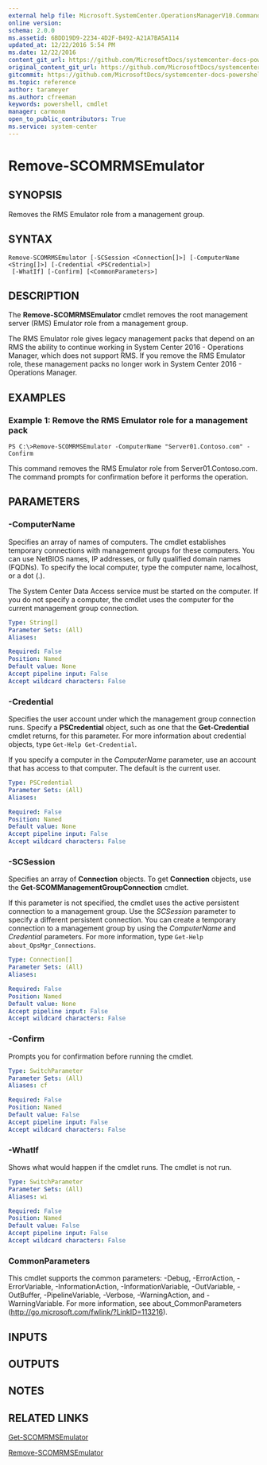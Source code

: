 ```yaml
---
external help file: Microsoft.SystemCenter.OperationsManagerV10.Commands.dll-Help.xml
online version: 
schema: 2.0.0
ms.assetid: 6BDD19D9-2234-4D2F-B492-A21A7BA5A114
updated_at: 12/22/2016 5:54 PM
ms.date: 12/22/2016
content_git_url: https://github.com/MicrosoftDocs/systemcenter-docs-powershell/blob/live/systemcenter-cmdlets/SystemCenter2016/OperationsManager/vlatest/Remove-SCOMRMSEmulator.md
original_content_git_url: https://github.com/MicrosoftDocs/systemcenter-docs-powershell/blob/live/systemcenter-cmdlets/SystemCenter2016/OperationsManager/vlatest/Remove-SCOMRMSEmulator.md
gitcommit: https://github.com/MicrosoftDocs/systemcenter-docs-powershell/blob/17c3a51bd892aad46c731d9f381f0704b4815004/systemcenter-cmdlets/SystemCenter2016/OperationsManager/vlatest/Remove-SCOMRMSEmulator.md
ms.topic: reference
author: tarameyer
ms.author: cfreeman
keywords: powershell, cmdlet
manager: carmonm
open_to_public_contributors: True
ms.service: system-center
---
```


# Remove-SCOMRMSEmulator

## SYNOPSIS
Removes the RMS Emulator role from a management group.

## SYNTAX

```
Remove-SCOMRMSEmulator [-SCSession <Connection[]>] [-ComputerName <String[]>] [-Credential <PSCredential>]
 [-WhatIf] [-Confirm] [<CommonParameters>]
```

## DESCRIPTION
The **Remove-SCOMRMSEmulator** cmdlet removes the root management server (RMS) Emulator role from a management group.

The RMS Emulator role gives legacy management packs that depend on an RMS the ability to continue working in System Center 2016 - Operations Manager, which does not support RMS.
If you remove the RMS Emulator role, these management packs no longer work in System Center 2016 - Operations Manager.

## EXAMPLES

### Example 1: Remove the RMS Emulator role for a management pack
```
PS C:\>Remove-SCOMRMSEmulator -ComputerName "Server01.Contoso.com" -Confirm
```

This command removes the RMS Emulator role from Server01.Contoso.com.
The command prompts for confirmation before it performs the operation.

## PARAMETERS

### -ComputerName
Specifies an array of names of computers.
The cmdlet establishes temporary connections with management groups for these computers.
You can use NetBIOS names, IP addresses, or fully qualified domain names (FQDNs).
To specify the local computer, type the computer name, localhost, or a dot (.).

The System Center Data Access service must be started on the computer.
If you do not specify a computer, the cmdlet uses the computer for the current management group connection.

```yaml
Type: String[]
Parameter Sets: (All)
Aliases: 

Required: False
Position: Named
Default value: None
Accept pipeline input: False
Accept wildcard characters: False
```

### -Credential
Specifies the user account under which the management group connection runs.
Specify a **PSCredential** object, such as one that the **Get-Credential** cmdlet returns, for this parameter.
For more information about credential objects, type `Get-Help Get-Credential`.

If you specify a computer in the *ComputerName* parameter, use an account that has access to that computer.
The default is the current user.

```yaml
Type: PSCredential
Parameter Sets: (All)
Aliases: 

Required: False
Position: Named
Default value: None
Accept pipeline input: False
Accept wildcard characters: False
```

### -SCSession
Specifies an array of **Connection** objects.
To get **Connection** objects, use the **Get-SCOMManagementGroupConnection** cmdlet.

If this parameter is not specified, the cmdlet uses the active persistent connection to a management group.
Use the *SCSession* parameter to specify a different persistent connection.
You can create a temporary connection to a management group by using the *ComputerName* and *Credential* parameters.
For more information, type `Get-Help about_OpsMgr_Connections`.

```yaml
Type: Connection[]
Parameter Sets: (All)
Aliases: 

Required: False
Position: Named
Default value: None
Accept pipeline input: False
Accept wildcard characters: False
```

### -Confirm
Prompts you for confirmation before running the cmdlet.

```yaml
Type: SwitchParameter
Parameter Sets: (All)
Aliases: cf

Required: False
Position: Named
Default value: False
Accept pipeline input: False
Accept wildcard characters: False
```

### -WhatIf
Shows what would happen if the cmdlet runs.
The cmdlet is not run.

```yaml
Type: SwitchParameter
Parameter Sets: (All)
Aliases: wi

Required: False
Position: Named
Default value: False
Accept pipeline input: False
Accept wildcard characters: False
```

### CommonParameters
This cmdlet supports the common parameters: -Debug, -ErrorAction, -ErrorVariable, -InformationAction, -InformationVariable, -OutVariable, -OutBuffer, -PipelineVariable, -Verbose, -WarningAction, and -WarningVariable. For more information, see about_CommonParameters (http://go.microsoft.com/fwlink/?LinkID=113216).

## INPUTS

## OUTPUTS

## NOTES

## RELATED LINKS

[Get-SCOMRMSEmulator](xref:SystemCenter2016/OperationsManager/vlatest/Get-SCOMRMSEmulator.md)

[Remove-SCOMRMSEmulator](xref:SystemCenter2016/OperationsManager/vlatest/Remove-SCOMRMSEmulator.md)

